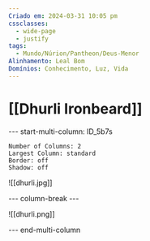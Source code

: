 ```yaml
---
Criado em: 2024-03-31 10:05 pm
cssclasses:
  - wide-page
  - justify
tags:
  - Mundo/Núrion/Pantheon/Deus-Menor
Alinhamento: Leal Bom
Domínios: Conhecimento, Luz, Vida
---
```


# [[Dhurli Ironbeard]]


--- start-multi-column: ID_5b7s
```column-settings
Number of Columns: 2
Largest Column: standard
Border: off
Shadow: off
```

![[dhurli.jpg]]

--- column-break ---

![[dhurli.png]]

--- end-multi-column


